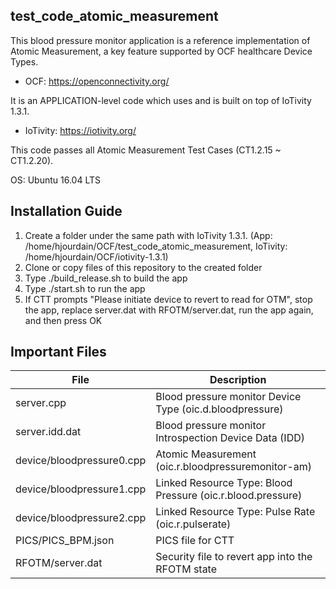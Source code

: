 ## test_code_atomic_measurement

This blood pressure monitor application is a reference implementation of Atomic Measurement, a key feature supported by OCF healthcare Device Types.
- OCF: https://openconnectivity.org/

It is an APPLICATION-level code which uses and is built on top of IoTivity 1.3.1.
- IoTivity: https://iotivity.org/

This code passes all Atomic Measurement Test Cases (CT1.2.15 ~ CT1.2.20).

OS: Ubuntu 16.04 LTS

## Installation Guide
1. Create a folder under the same path with IoTivity 1.3.1. (App: /home/hjourdain/OCF/test_code_atomic_measurement, IoTivity: /home/hjourdain/OCF/iotivity-1.3.1)
2. Clone or copy files of this repository to the created folder
3. Type ./build_release.sh to build the app
4. Type ./start.sh to run the app
5. If CTT prompts "Please initiate device to revert to read for OTM", stop the app, replace server.dat with RFOTM/server.dat, run the app again, and then press OK


## Important Files

| File                      |  Description                                                 |
| --------------------------| ------------------------------------------------------------ |
| server.cpp                |  Blood pressure monitor Device Type (oic.d.bloodpressure)    |
| server.idd.dat            |  Blood pressure monitor Introspection Device Data (IDD)      |
| device/bloodpressure0.cpp |  Atomic Measurement (oic.r.bloodpressuremonitor-am)          |
| device/bloodpressure1.cpp |  Linked Resource Type: Blood Pressure (oic.r.blood.pressure) |
| device/bloodpressure2.cpp |  Linked Resource Type: Pulse Rate (oic.r.pulserate)          |
| PICS/PICS_BPM.json        |  PICS file for CTT                                           |
| RFOTM/server.dat          |  Security file to revert app into the RFOTM state            |

